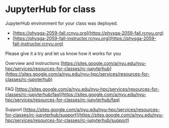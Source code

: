 # JupyterHub for class

JupyterHub environment for your class was deployed.
 * [https://physga-2059-fall.rcnyu.org](https://physga-2059-fall.rcnyu.org) 
 * [https://physga-2059-fall-instructor.rcnyu.org](https://physga-2059-fall-instructor.rcnyu.org)
   
Please give it a try and let us know how it works for you
   
Overview and instructions
[https://sites.google.com/a/nyu.edu/nyu-hpc/services/resources-for-classes/rc-jupyterhub](https://sites.google.com/a/nyu.edu/nyu-hpc/services/resources-for-classes/rc-jupyterhub)
   
FAQ
[https://sites.google.com/a/nyu.edu/nyu-hpc/services/resources-for-classes/rc-jupyterhub/faq](https://sites.google.com/a/nyu.edu/nyu-hpc/services/resources-for-classes/rc-jupyterhub/faq)   

Support
[https://sites.google.com/a/nyu.edu/nyu-hpc/services/resources-for-classes/rc-jupyterhub/support](https://sites.google.com/a/nyu.edu/nyu-hpc/services/resources-for-classes/rc-jupyterhub/support)
 
